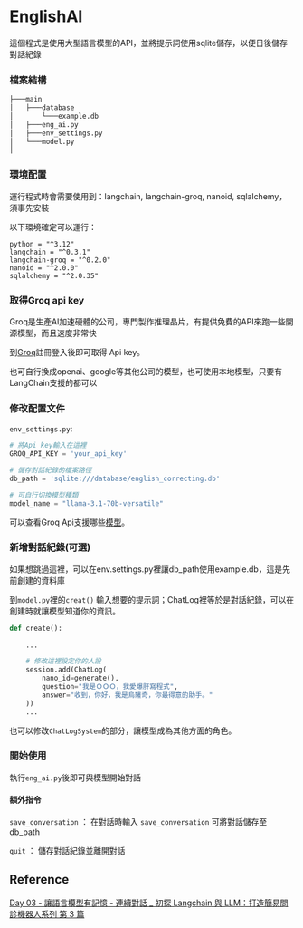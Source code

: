 # EnglishAI

這個程式是使用大型語言模型的API，並將提示詞使用sqlite儲存，以便日後儲存對話紀錄


### 檔案結構

```bash
├───main
│   ├───database
│       └───example.db
│   ├───eng_ai.py
│   ├───env_settings.py
│   └───model.py
│
```

### 環境配置

運行程式時會需要使用到：langchain, langchain-groq, nanoid, sqlalchemy，須事先安裝

以下環境確定可以運行：
```poetry
python = "^3.12"
langchain = "^0.3.1"
langchain-groq = "^0.2.0"
nanoid = "^2.0.0"
sqlalchemy = "^2.0.35"
```


### 取得Groq api key

Groq是生產AI加速硬體的公司，專門製作推理晶片，有提供免費的API來跑一些開源模型，而且速度非常快

到[Groq](https://console.groq.com/keys)註冊登入後即可取得 Api key。

也可自行換成openai、google等其他公司的模型，也可使用本地模型，只要有LangChain支援的都可以



### 修改配置文件

`env_settings.py`:

```Python
# 將Api key輸入在這裡
GROQ_API_KEY = 'your_api_key'

# 儲存對話紀錄的檔案路徑
db_path = 'sqlite:///database/english_correcting.db'

# 可自行切換模型種類
model_name = "llama-3.1-70b-versatile"
```

可以查看Groq Api支援哪些[模型](https://console.groq.com/docs/models)。



### 新增對話紀錄(可選)
如果想跳過這裡，可以在env.settings.py裡讓db_path使用example.db，這是先前創建的資料庫

到`model.py`裡的`creat()` 輸入想要的提示詞；ChatLog裡等於是對話紀錄，可以在創建時就讓模型知道你的資訊。

```Python
def create():
    
    ...

    # 修改這裡設定你的人設
    session.add(ChatLog(
        nano_id=generate(), 
        question="我是ＯＯＯ，我愛爆肝寫程式", 
        answer="收到，你好，我是烏薩奇，你最得意的助手。"
    ))
    ...
```

也可以修改`ChatLogSystem`的部分，讓模型成為其他方面的角色。



### 開始使用

執行`eng_ai.py`後即可與模型開始對話

#### 額外指令
`save_conversation` ： 在對話時輸入 `save_conversation` 可將對話儲存至 db_path

`quit` ： 儲存對話紀錄並離開對話



## Reference

[Day 03 - 讓語言模型有記憶 - 連續對話 _ 初探 Langchain 與 LLM：打造簡易問診機器人系列 第 3 篇](https://ithelp.ithome.com.tw/articles/10352230)
